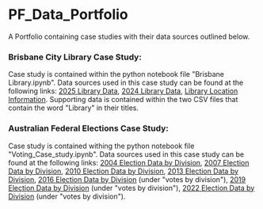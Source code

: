 # PF_Data_Portfolio
A Portfolio containing case studies with their data sources outlined below.

### Brisbane City Library Case Study:
Case study is contained within the python notebook file "Brisbane Library.ipynb". 
Data sources used in this case study can be found at the following links: 
[2025 Library Data](https://data.brisbane.qld.gov.au/explore/dataset/library-checkouts-2025/information/),
[2024 Library Data](https://data.brisbane.qld.gov.au/explore/dataset/library-checkouts-2024/information/),
[Library Location Information](https://data.brisbane.qld.gov.au/explore/dataset/libraries-information-location/information/). 
Supporting data is contained within the two CSV files that contain the word "Library" in their titles.


### Australian Federal Elections Case Study:
Case study is contained withing the python notebook file "Voting_Case_study.ipynb".
Data sources used in this case study can be found at the following links: 
[2004 Election Data by Division](https://results.aec.gov.au/12246/results/HouseVotesCountedByDivision-12246-NAT.htm), 
[2007 Election Data by Division](https://results.aec.gov.au/13745/Website/HouseVotesCountedByDivision-13745-NAT.htm), 
[2010 Election Data by Division](https://results.aec.gov.au/15508/Website/HouseVotesCountedByDivision-15508-NAT.htm), 
[2013 Election Data by Division](https://results.aec.gov.au/17496/Website/HouseVotesCountedByDivision-17496-NAT.htm), 
[2016 Election Data by Division](https://results.aec.gov.au/20499/Website/HouseDownloadsMenu-20499-Csv.htm) (under "votes by division"), 
[2019 Election Data by Division](https://results.aec.gov.au/24310/Website/HouseDownloadsMenu-24310-Csv.htm) (under "votes by division"), 
[2022 Election Data by Division](https://results.aec.gov.au/27966/Website/HouseDownloadsMenu-27966-Csv.htm) (under "votes by division").

